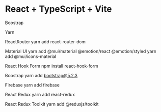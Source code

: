 # React + TypeScript + Vite

Boostrap

Yarn

ReactRouter
yarn add react-router-dom

Material UI
yarn add @mui/material @emotion/react @emotion/styled
yarn add @mui/icons-material

React Hook Form
npm install react-hook-form

Boostrap
yarn add bootstrap@5.2.3

Firebase
yarn add firebase

React Redux
yarn add react-redux

React Redux Toolkit
yarn add @reduxjs/toolkit